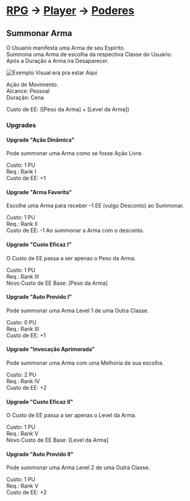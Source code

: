 # [RPG](../../../RPG.md) -> [Player](../../Player.md) -> [Poderes](../Poderes.md)

## Summonar Arma

O Usuario manifesta uma Arma de seu Espirito.  
Summona uma Arma de escolha da respectiva Classe do Usuario.  
Após a Duração a Arma ira Desaparecer.

![*Exemplo Visual era pra estar Aqui*][EV]

Ação de Movimento.  
Alcance: Pessoal  
Duração: Cena

Custo de EE: ([Peso da Arma] + [Level da Arma])

### Upgrades

#### Upgrade "Ação Dinâmica"

Pode summonar uma Arma como se fosse Ação Livre.

Custo: 1 PU  
Req.: Rank I  
Custo de EE: +1

#### Upgrade "Arma Favorita"

Escolhe uma Arma para receber –1 EE (vulgo Desconto) ao Summonar.

Custo: 1 PU  
Req.: Rank II  
Custo de EE: -1 Ao summonar a Arma com o desconto.

#### Upgrade "Custo Eficaz I"

O Custo de EE passa a ser apenas o Peso da Arma.

Custo: 1 PU  
Req.: Rank III  
Novo Custo de EE Base: [Peso da Arma]

#### Upgrade "Auto Provido I"

Pode summonar uma Arma Level 1 de uma Outra Classe.

Custo: 0 PU  
Req.: Rank III  
Custo de EE: +1

#### Upgrade "Invocação Aprimorada"

Pode summonar uma Arma com uma Melhoria de sua escolha.

Custo: 2 PU  
Req.: Rank IV  
Custo de EE: +2

#### Upgrade "Custo Eficaz II"

O Custo de EE passa a ser apenas o Level da Arma.

Custo: 1 PU  
Req.: Rank V  
Novo Custo de EE Base: [Level da Arma]

#### Upgrade "Auto Provido II"

Pode summonar uma Arma Level 2 de uma Outra Classe.

Custo: 1 PU  
Req.: Rank V  
Custo de EE: +2

[EV]: https://static.wikia.nocookie.net/powerlisting/images/b/b7/Hol_Horse_(JoJo)_Emperor.gif

